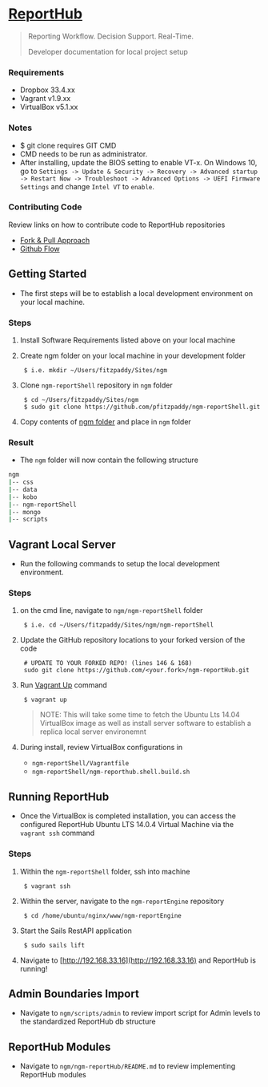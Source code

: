 # [ReportHub](http://reporthub.immap.org)
>
> Reporting Workflow. Decision Support. Real-Time.
>
> Developer documentation for local project setup

### Requirements

- Dropbox 33.4.xx
- Vagrant v1.9.xx
- VirtualBox v5.1.xx

### Notes
- $ git clone requires GIT CMD
- CMD needs to be run as administrator.
- After installing, update the BIOS setting to enable VT-x. On Windows 10, go to
		``Settings -> Update & Security -> Recovery -> Advanced startup -> Restart Now -> Troubleshoot -> Advanced Options -> UEFI Firmware Settings`` and change ``Intel VT`` to ``enable``.

### Contributing Code
Review links on how to contribute code to ReportHub repositories
- [Fork & Pull Approach](https://gist.github.com/Chaser324/ce0505fbed06b947d962)
- [Github Flow](https://guides.github.com/introduction/flow/)


## Getting Started
- The first steps will be to establish a local development environment on your local machine.

### Steps

1. Install Software Requirements listed above on your local machine
2. Create ngm folder on your local machine in your development folder

		$ i.e. mkdir ~/Users/fitzpaddy/Sites/ngm

3. Clone ``ngm-reportShell`` repository in ``ngm`` folder

		$ cd ~/Users/fitzpaddy/Sites/ngm
		$ sudo git clone https://github.com/pfitzpaddy/ngm-reportShell.git

4. Copy contents of [ngm folder](https://www.dropbox.com/s/fg4nqibkiqbr80x/ngm.zip?dl=1) and place in ``ngm`` folder

### Result
- The ``ngm`` folder will now contain the following structure

```bash
ngm
|-- css
|-- data
|-- kobo
|-- ngm-reportShell
|-- mongo
|-- scripts
```

## Vagrant Local Server
- Run the following commands to setup the local development environment.

### Steps

1. on the cmd line, navigate to ``ngm/ngm-reportShell`` folder

		$ i.e. cd ~/Users/fitzpaddy/Sites/ngm/ngm-reportShell

3. Update the GitHub repository locations to your forked version of the code

		# UPDATE TO YOUR FORKED REPO! (lines 146 & 168)
		sudo git clone https://github.com/<your.fork>/ngm-reportHub.git

5. Run [Vagrant Up](https://www.vagrantup.com/docs/cli/up.html) command

		$ vagrant up

	> NOTE: This will take some time to fetch the Ubuntu Lts 14.04 VirtualBox image as well as install server software to establish a replica local server environemnt

5. During install, review VirtualBox configurations in
	- ``ngm-reportShell/Vagrantfile``
	- ``ngm-reportShell/ngm-reporthub.shell.build.sh``


## Running ReportHub
- Once the VirtualBox is completed installation, you can access the configured ReportHub Ubuntu LTS 14.0.4 Virtual Machine via the ``vagrant ssh`` command

### Steps

1. Within the ``ngm-reportShell`` folder, ssh into machine

		$ vagrant ssh

2. Within the server, navigate to the ``ngm-reportEngine`` repository

		$ cd /home/ubuntu/nginx/www/ngm-reportEngine

3. Start the Sails RestAPI application

		$ sudo sails lift

4. Navigate to [http://192.168.33.16](http://192.168.33.16) and ReportHub is running!


## Admin Boundaries Import
- Navigate to ``ngm/scripts/admin`` to review import script for Admin levels to the standardized ReportHub db structure


## ReportHub Modules
- Navigate to ``ngm/ngm-reportHub/README.md`` to review implementing ReportHub modules
